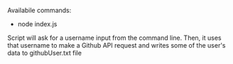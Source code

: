 Availabile commands:
- node index.js

Script will ask for a username input from the command line. Then, it uses that username to make a Github API request and writes some of the user's data to githubUser.txt file
